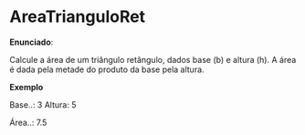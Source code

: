 # AreaTrianguloRet

**Enunciado**:

Calcule a área de um triângulo retângulo, dados base (b) e altura (h). A área é dada pela metade do produto da base pela altura.

**Exemplo**

Base..: 3
Altura: 5

Área..: 7.5